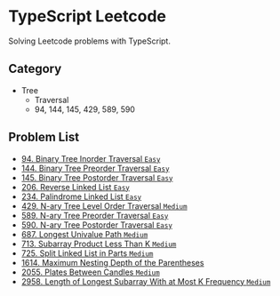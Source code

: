 # TypeScript Leetcode

Solving Leetcode problems with TypeScript.

## Category

-   Tree
    -   Traversal
    -   94, 144, 145, 429, 589, 590

## Problem List

-   [94. Binary Tree Inorder Traversal `Easy`](./src/0001-1000/94/inorderTraversal.ts)
-   [144. Binary Tree Preorder Traversal `Easy`](./src/0001-1000/144/preorderTraversal.ts)
-   [145. Binary Tree Postorder Traversal `Easy`](./src/0001-1000/145/postorderTraversal.ts)
-   [206. Reverse Linked List `Easy`](./src/0001-1000/206/reverseList.ts)
-   [234. Palindrome Linked List `Easy`](./src/0001-1000/234/isPalindrome.ts)
-   [429. N-ary Tree Level Order Traversal `Medium`](./src/0001-1000/429/levelOrder.ts)
-   [589. N-ary Tree Preorder Traversal `Easy`](./src/0001-1000/589/preorder.ts)
-   [590. N-ary Tree Postorder Traversal `Easy`](./src/0001-1000/590/postorder.ts)
-   [687. Longest Univalue Path `Medium`](./src/0001-1000/687/longestUnivaluePath.ts)
-   [713. Subarray Product Less Than K `Medium`](./src/0001-1000/713/numSubarrayProductLessThanK.ts)
-   [725. Split Linked List in Parts `Medium`](./src/0001-1000/725/splitListToParts.ts)
-   [1614. Maximum Nesting Depth of the Parentheses](./src/1001-2000/1614/maxDepth.ts)
-   [2055. Plates Between Candles `Medium`](./src/2001-3000/2055/platesBetweenCandles.ts)
-   [2958. Length of Longest Subarray With at Most K Frequency `Medium`](./src/2001-3000/2958/maxSubarrayLength.ts)
